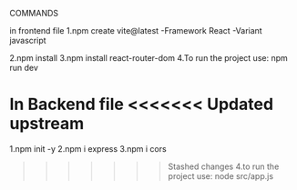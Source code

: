 COMMANDS

in frontend file
1.npm create vite@latest
-Framework React
-Variant javascript

2.npm install
3.npm install react-router-dom
4.To run the project use: npm run dev

In Backend file
<<<<<<< Updated upstream
=======
1.npm init -y
2.npm i express
3.npm i cors

> > > > > > > Stashed changes
> > > > > > > 4.to run the project use: node src/app.js
